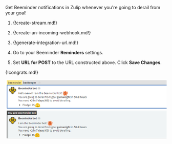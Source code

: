 Get Beeminder notifications in Zulip whenever you're going
to derail from your goal!

1. {!create-stream.md!}

1. {!create-an-incoming-webhook.md!}

1. {!generate-integration-url.md!}

1. Go to your Beeminder **Reminders** settings.

1. Set **URL for POST** to the URL constructed above. Click
   **Save Changes**.

{!congrats.md!}

![](/static/images/integrations/beeminder/001.png)
